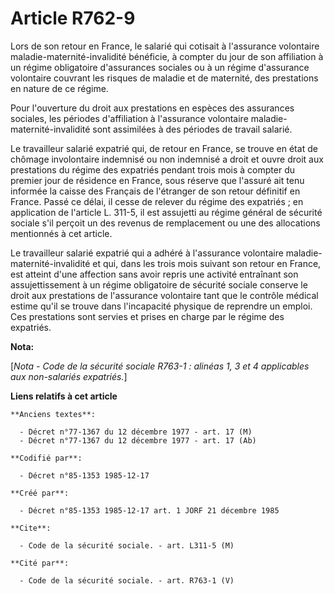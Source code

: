 # Article R762-9

Lors de son retour en France, le salarié qui cotisait à l'assurance volontaire maladie-maternité-invalidité bénéficie, à
compter du jour de son affiliation à un régime obligatoire d'assurances sociales ou à un régime d'assurance volontaire
couvrant les risques de maladie et de maternité, des prestations en nature de ce régime. 

Pour l'ouverture du droit aux prestations en espèces des assurances sociales, les périodes d'affiliation à l'assurance
volontaire maladie-maternité-invalidité sont assimilées à des périodes de travail salarié. 

Le travailleur salarié expatrié qui, de retour en France, se trouve en état de chômage involontaire indemnisé ou non
indemnisé a droit et ouvre droit aux prestations du régime des expatriés pendant trois mois à compter du premier jour de
résidence en France, sous réserve que l'assuré ait tenu informée la caisse des Français de l'étranger de son retour définitif
en France. Passé ce délai, il cesse de relever du régime des expatriés ; en application de l'article L. 311-5, il est
assujetti au régime général de sécurité sociale s'il perçoit un des revenus de remplacement ou une des allocations mentionnés
à cet article. 

Le travailleur salarié expatrié qui a adhéré à l'assurance volontaire maladie-maternité-invalidité et qui, dans les trois
mois suivant son retour en France, est atteint d'une affection sans avoir repris une activité entraînant son assujettissement
à un régime obligatoire de sécurité sociale conserve le droit aux prestations de l'assurance volontaire tant que le contrôle
médical estime qu'il se trouve dans l'incapacité physique de reprendre un emploi. Ces prestations sont servies et prises en
charge par le régime des expatriés.

**Nota:**

[*Nota - Code de la sécurité sociale R763-1 : alinéas 1, 3 et 4 applicables aux non-salariés expatriés.*]

**Liens relatifs à cet article**

	**Anciens textes**:

	  - Décret n°77-1367 du 12 décembre 1977 - art. 17 (M)
	  - Décret n°77-1367 du 12 décembre 1977 - art. 17 (Ab)

	**Codifié par**:

	  - Décret n°85-1353 1985-12-17

	**Créé par**:

	  - Décret n°85-1353 1985-12-17 art. 1 JORF 21 décembre 1985

	**Cite**:

	  - Code de la sécurité sociale. - art. L311-5 (M)

	**Cité par**:

	  - Code de la sécurité sociale. - art. R763-1 (V)
